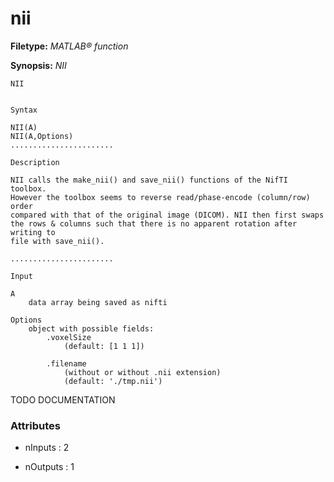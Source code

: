 # nii

**Filetype:** _MATLAB&reg; function_

**Synopsis:** _NII_

    NII


    Syntax

    NII(A)
    NII(A,Options)
    .......................

    Description
    
    NII calls the make_nii() and save_nii() functions of the NifTI toolbox.
    However the toolbox seems to reverse read/phase-encode (column/row) order
    compared with that of the original image (DICOM). NII then first swaps 
    the rows & columns such that there is no apparent rotation after writing to
    file with save_nii().

    .......................
    
    Input 
    
    A 
        data array being saved as nifti

    Options
        object with possible fields:
            .voxelSize
                (default: [1 1 1])
       
            .filename
                (without or without .nii extension)
                (default: './tmp.nii')

TODO DOCUMENTATION


### Attributes


- nInputs : 2

- nOutputs : 1
